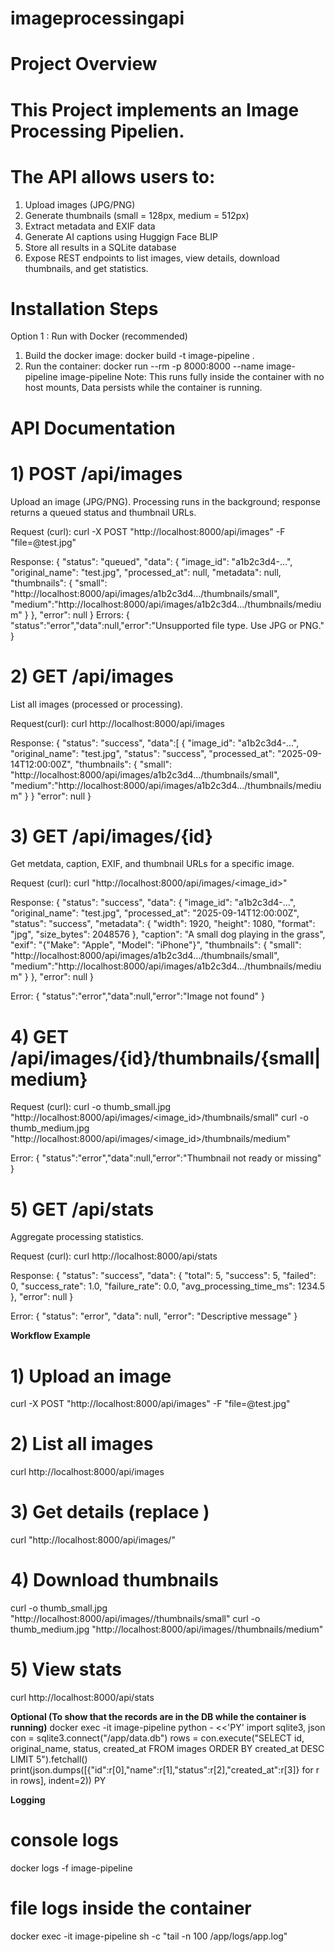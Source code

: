 # imageprocessingapi
# Project Overview
# This Project implements an Image Processing Pipelien.
# The API allows users to:
  1) Upload images (JPG/PNG)
  2) Generate thumbnails (small = 128px, medium = 512px)
  3) Extract metadata and EXIF data
  4) Generate AI captions using Huggign Face BLIP
  5) Store all results in a SQLite database
  6) Expose REST endpoints to list images, view details, download thumbnails, and get statistics.

# Installation Steps
Option 1 : Run with Docker (recommended)
1) Build the docker image:
   docker build -t image-pipeline .
2) Run the container:
   docker run --rm -p 8000:8000 --name image-pipeline image-pipeline
   Note: This runs fully inside the container with no host mounts, Data persists while the container is running.


# API Documentation
# 1) POST /api/images
   Upload an image (JPG/PNG). Processing runs in the background; response returns a queued status and thumbnail URLs.
   
   Request (curl): curl -X POST "http://localhost:8000/api/images" -F "file=@test.jpg"
   
   Response: 
   {
    "status": "queued",
    "data": {
      "image_id": "a1b2c3d4-...",
      "original_name": "test.jpg",
      "processed_at": null,
      "metadata": null,
      "thumbnails": {
        "small": "http://localhost:8000/api/images/a1b2c3d4.../thumbnails/small",
        "medium":"http://localhost:8000/api/images/a1b2c3d4.../thumbnails/medium"
      }
    },
    "error": null
  }
  Errors:
  { "status":"error","data":null,"error":"Unsupported file type. Use JPG or PNG." }

# 2) GET /api/images
List all images (processed or processing).

Request(curl): curl http://localhost:8000/api/images

Response:
{
  "status": "success",
  "data":[
    {
      "image_id": "a1b2c3d4-...",
      "original_name": "test.jpg",
      "status": "success",
      "processed_at": "2025-09-14T12:00:00Z",
      "thumbnails": {
        "small": "http://localhost:8000/api/images/a1b2c3d4.../thumbnails/small",
        "medium":"http://localhost:8000/api/images/a1b2c3d4.../thumbnails/medium"
      }
    }
  "error": null
}

# 3) GET /api/images/{id}
Get metdata, caption, EXIF, and thumbnail URLs for a specific image.

Request (curl): curl "http://localhost:8000/api/images/<image_id>"

Response:
{
  "status": "success",
  "data": {
    "image_id": "a1b2c3d4-...",
    "original_name": "test.jpg",
    "processed_at": "2025-09-14T12:00:00Z",
    "status": "success",
    "metadata": { "width": 1920, "height": 1080, "format": "jpg", "size_bytes": 2048576 },
    "caption": "A small dog playing in the grass",
    "exif": "{\"Make\": \"Apple\", \"Model\": \"iPhone\"}",
    "thumbnails": {
      "small": "http://localhost:8000/api/images/a1b2c3d4.../thumbnails/small",
      "medium":"http://localhost:8000/api/images/a1b2c3d4.../thumbnails/medium"
    }
  },
  "error": null
}

Error:
{ "status":"error","data":null,"error":"Image not found" }

# 4) GET /api/images/{id}/thumbnails/{small|medium}

Request (curl):
curl -o thumb_small.jpg "http://localhost:8000/api/images/<image_id>/thumbnails/small"
curl -o thumb_medium.jpg "http://localhost:8000/api/images/<image_id>/thumbnails/medium"

Error:
{ "status":"error","data":null,"error":"Thumbnail not ready or missing" }

# 5) GET /api/stats
Aggregate processing statistics.

Request (curl): curl http://localhost:8000/api/stats

Response:
{
  "status": "success",
  "data": {
    "total": 5,
    "success": 5,
    "failed": 0,
    "success_rate": 1.0,
    "failure_rate": 0.0,
    "avg_processing_time_ms": 1234.5
  },
  "error": null
}

Error:
{
  "status": "error",
  "data": null,
  "error": "Descriptive message"
}

**Workflow Example**
# 1) Upload an image
curl -X POST "http://localhost:8000/api/images" -F "file=@test.jpg"

# 2) List all images
curl http://localhost:8000/api/images

# 3) Get details (replace <id>)
curl "http://localhost:8000/api/images/<id>"

# 4) Download thumbnails
curl -o thumb_small.jpg  "http://localhost:8000/api/images/<id>/thumbnails/small"
curl -o thumb_medium.jpg "http://localhost:8000/api/images/<id>/thumbnails/medium"

# 5) View stats
curl http://localhost:8000/api/stats

**Optional (To show that the records are in the DB while the container is running)**
docker exec -it image-pipeline python - <<'PY'
import sqlite3, json
con = sqlite3.connect("/app/data.db")
rows = con.execute("SELECT id, original_name, status, created_at FROM images ORDER BY created_at DESC LIMIT 5").fetchall()
print(json.dumps([{"id":r[0],"name":r[1],"status":r[2],"created_at":r[3]} for r in rows], indent=2))
PY

**Logging**
# console logs
docker logs -f image-pipeline
# file logs inside the container
docker exec -it image-pipeline sh -c "tail -n 100 /app/logs/app.log"

